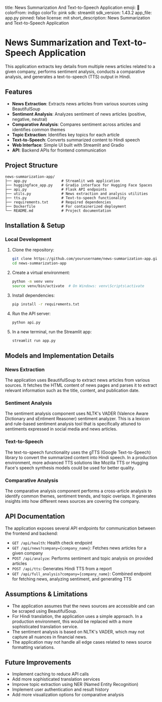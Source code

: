 title: News Summarization And Text-to-Speech Application
emoji: 👀
colorFrom: indigo
colorTo: pink
sdk: streamlit
sdk_version: 1.43.2
app_file: app.py
pinned: false
license: mit
short_description: News Summarization and Text-to-Speech Application

# News Summarization and Text-to-Speech Application

This application extracts key details from multiple news articles related to a given company, performs sentiment analysis, conducts a comparative analysis, and generates a text-to-speech (TTS) output in Hindi.

## Features

- **News Extraction**: Extracts news articles from various sources using BeautifulSoup
- **Sentiment Analysis**: Analyzes sentiment of news articles (positive, negative, neutral)
- **Comparative Analysis**: Compares sentiment across articles and identifies common themes
- **Topic Extraction**: Identifies key topics for each article
- **Text-to-Speech**: Converts summarized content to Hindi speech
- **Web Interface**: Simple UI built with Streamlit and Gradio
- **API**: Backend APIs for frontend communication

## Project Structure

```
news-summarization-app/
├── app.py                # Streamlit web application
├── huggingface_app.py    # Gradio interface for Hugging Face Spaces
├── api.py                # Flask API endpoints
├── utils.py              # News extraction and analysis utilities
├── tts.py                # Text-to-speech functionality
├── requirements.txt      # Required dependencies
├── Dockerfile            # For containerized deployment
└── README.md             # Project documentation
```

## Installation & Setup

### Local Development

1. Clone the repository:
   ```bash
   git clone https://github.com/yourusername/news-summarization-app.git
   cd news-summarization-app
   ```

2. Create a virtual environment:
   ```bash
   python -m venv venv
   source venv/bin/activate  # On Windows: venv\Scripts\activate
   ```

3. Install dependencies:
   ```bash
   pip install -r requirements.txt
   ```

4. Run the API server:
   ```bash
   python api.py
   ```

5. In a new terminal, run the Streamlit app:
   ```bash
   streamlit run app.py
   ```

## Models and Implementation Details

### News Extraction

The application uses BeautifulSoup to extract news articles from various sources. It fetches the HTML content of news pages and parses it to extract relevant information such as the title, content, and publication date.

### Sentiment Analysis

The sentiment analysis component uses NLTK's VADER (Valence Aware Dictionary and sEntiment Reasoner) sentiment analyzer. This is a lexicon and rule-based sentiment analysis tool that is specifically attuned to sentiments expressed in social media and news articles.

### Text-to-Speech

The text-to-speech functionality uses the gTTS (Google Text-to-Speech) library to convert the summarized content into Hindi speech. In a production environment, more advanced TTS solutions like Mozilla TTS or Hugging Face's speech synthesis models could be used for better quality.

### Comparative Analysis

The comparative analysis component performs a cross-article analysis to identify common themes, sentiment trends, and topic overlaps. It generates insights into how different news sources are covering the company.

## API Documentation

The application exposes several API endpoints for communication between the frontend and backend:

- `GET /api/health`: Health check endpoint
- `GET /api/news?company={company_name}`: Fetches news articles for a given company
- `POST /api/analyze`: Performs sentiment and topic analysis on provided articles
- `POST /api/tts`: Generates Hindi TTS from a report
- `GET /api/full_analysis?company={company_name}`: Combined endpoint for fetching news, analyzing sentiment, and generating TTS

## Assumptions & Limitations

- The application assumes that the news sources are accessible and can be scraped using BeautifulSoup.
- For Hindi translation, the application uses a simple approach. In a production environment, this would be replaced with a more sophisticated translation service.
- The sentiment analysis is based on NLTK's VADER, which may not capture all nuances in financial news.
- The application may not handle all edge cases related to news source formatting variations.

## Future Improvements

- Implement caching to reduce API calls
- Add more sophisticated translation services
- Improve topic extraction using NER (Named Entity Recognition)
- Implement user authentication and result history
- Add more visualization options for comparative analysis

